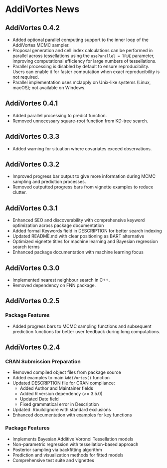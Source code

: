 # AddiVortes News

## AddiVortes 0.4.2

* Added optional parallel computing support to the inner loop of the AddiVortes MCMC sampler.
* Proposal generation and cell index calculations can be performed in parallel across tessellations using the `useParallel = TRUE` parameter, improving computational efficiency for large numbers of tessellations.
* Parallel processing is disabled by default to ensure reproducibility. Users can enable it for faster computation when exact reproducibility is not required.
* Parallel implementation uses mclapply on Unix-like systems (Linux, macOS); not available on Windows.

## AddiVortes 0.4.1

* Added parallel processing to predict function.
* Removed unnecessary square-root function from KD-tree search.

## AddiVortes 0.3.3

* Added warning for situation where covariates exceed observations.

## AddiVortes 0.3.2

* Improved progress bar output to give more information during MCMC sampling and prediction processes.
* Removed outputted progress bars from vignette examples to reduce clutter.

## AddiVortes 0.3.1

* Enhanced SEO and discoverability with comprehensive keyword optimization across package documentation
* Added formal Keywords field in DESCRIPTION for better search indexing
* Updated README.md with clear positioning as BART alternative
* Optimized vignette titles for machine learning and Bayesian regression search terms
* Enhanced package documentation with machine learning focus

## AddiVortes 0.3.0

* Implemented nearest neighbour search in C++.
* Removed dependency on FNN package.

## AddiVortes 0.2.5

### Package Features

* Added progress bars to MCMC sampling functions and subsequent prediction functions for better user feedback during long computations.

## AddiVortes 0.2.4

### CRAN Submission Preparation

* Removed compiled object files from package source
* Added examples to main `AddiVortes()` function
* Updated DESCRIPTION file for CRAN compliance:
  - Added Author and Maintainer fields  
  - Added R version dependency (>= 3.5.0)
  - Updated Date field
  - Fixed grammatical error in Description
* Updated .Rbuildignore with standard exclusions
* Enhanced documentation with examples for key functions

### Package Features

* Implements Bayesian Additive Voronoi Tessellation models
* Non-parametric regression with tessellation-based approach  
* Posterior sampling via backfitting algorithm
* Prediction and visualization methods for fitted models
* Comprehensive test suite and vignettes